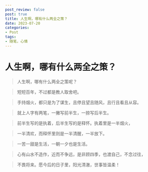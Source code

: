 ```yaml
---
post_review: false
post: true
title: 人生啊，哪有什么两全之策？
date: 2023-07-20
categories:
- Post
tags:
- 随笔，心情
---
```


# 人生啊，哪有什么两全之策？

> 人生啊，哪有什么两全之策呢？

> 短短百年，不过都是教人取舍吧。

> 手持烟火，都只是为了谋生，且停且望且随风，且行且看且从容。

> 就上人字有两笔，一撇写前半生，一捺写后半生。

> 前半生写的是执着，后半生写的是释怀。执着里是一半烟火，

> 一半清欢，而释怀里则是一半清醒，一半放下。

> 一苦一甜是生活，一朝一夕也是生活。

> 心有山水不造作，近而不争远，是非顾四季，也渡自己，不念过往，

> 不畏将来。愿今后的日子里，阳光清澈，世事皆温柔！



